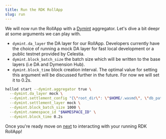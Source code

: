 ```yaml
---
title: Run the RDK RollApp
slug: run
---
```


We will now run the RollApp with a [Dymint](https://github.com/dymensionxyz/dymint) aggregator. Let's dive a bit deepr at some arguments we can play with.

-   `dymint.da_layer` the DA layer for our RollApp. Developers currently have the choice of running a mock DA layer for fast local development or a public testnet provided by Celestia.
-   `dymint.block_batch_size` the batch size which will be written to the base layers (i.e DA and Dymension Hub).
-   `dymint.block_time` block creation interval. The optimal value for setting this argument will be discussed further in the future. For now we will set it to 0.2s.

```bash
hellod start --dymint.aggregator true \
  --dymint.da_layer mock \
  --dymint.settlement_config "{\"root_dir\": \"$HOME/.wasmd\", \"db_path\": \"data\"}" \
  --dymint.settlement_layer mock \
  --dymint.block_batch_size 1000 \
  --dymint.namespace_id "$NAMESPACE_ID" \
  --dymint.block_time 0.2s
```

Once you're ready move on [next](/docs/develop/build/rdk/run.md) to interacting with your running RDK RollApp!

